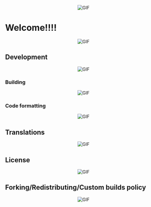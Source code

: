 <p align="center">
  <img src="https://cdn.discordapp.com/attachments/1245131116478992394/1253904620330291271/tumblr_554001fb74ab829d4dd4399aa40fb255_77d0374c_1280.gif" alt="GIF"/>
</p>

Welcome!!!!
=======
<p align="center">
  <img src="https://cdn.discordapp.com/attachments/1245131116478992394/1253903870044934204/tumblr_8aa1394907884fa535f834b9d76774db_495a6826_1280_1.png" alt="GIF"/>
</p>
 
## Development
<p align="center">
  <img src="https://cdn.discordapp.com/attachments/1245131116478992394/1253903870044934204/tumblr_8aa1394907884fa535f834b9d76774db_495a6826_1280_1.png" alt="GIF"/>
</p>

### Building
<p align="center">
  <img src="https://cdn.discordapp.com/attachments/1245131116478992394/1253903870044934204/tumblr_8aa1394907884fa535f834b9d76774db_495a6826_1280_1.png" alt="GIF"/>
</p>

### Code formatting
<p align="center">
  <img src="https://cdn.discordapp.com/attachments/1245131116478992394/1253903870044934204/tumblr_8aa1394907884fa535f834b9d76774db_495a6826_1280_1.png" alt="GIF"/>
</p>

## Translations
<p align="center">
  <img src="https://cdn.discordapp.com/attachments/1245131116478992394/1253903870044934204/tumblr_8aa1394907884fa535f834b9d76774db_495a6826_1280_1.png" alt="GIF"/>
</p>

## License
<p align="center">
  <img src="https://cdn.discordapp.com/attachments/1245131116478992394/1253903870044934204/tumblr_8aa1394907884fa535f834b9d76774db_495a6826_1280_1.png" alt="GIF"/>
</p>


## Forking/Redistributing/Custom builds policy
<p align="center">
  <img src="https://cdn.discordapp.com/attachments/1245131116478992394/1253903870044934204/tumblr_8aa1394907884fa535f834b9d76774db_495a6826_1280_1.png" alt="GIF"/>
</p>
